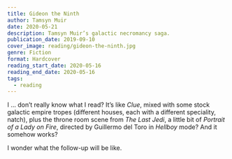 ```yaml
---
title: Gideon the Ninth
author: Tamsyn Muir
date: 2020-05-21
description: Tamsyn Muir’s galactic necromancy saga.
publication_date: 2019-09-10
cover_image: reading/gideon-the-ninth.jpg
genre: Fiction
format: Hardcover
reading_start_date: 2020-05-16
reading_end_date: 2020-05-16
tags:
  - reading
---
```


I … don’t really know what I read? It’s like _Clue_, mixed with some stock galactic empire tropes (different houses, each with a different speciality, natch), plus the throne room scene from _The Last Jedi_, a little bit of _Portrait of a Lady on Fire_, directed by Guillermo del Toro in _Hellboy_ mode? And it somehow works?

I wonder what the follow-up will be like.

